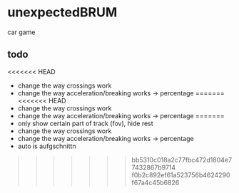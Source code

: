 # unexpectedBRUM
car game

## todo

<<<<<<< HEAD
- change the way crossings work
- change the way acceleration/breaking works -> percentage
=======
<<<<<<< HEAD
- change the way crossings work
- change the way acceleration/breaking works -> percentage
=======
- only show certain part of track (fov), hide rest
- change the way crossings work
- change the way acceleration/breaking works -> percentage
- auto is aufgschnittn
>>>>>>> bb5310c018a2c77fbc472d1804e77432867b9714
>>>>>>> f0b2c892ef61a523756b4624290f67a4c45b6826
